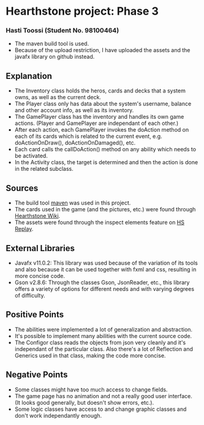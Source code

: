# Hearthstone project: Phase 3
### Hasti Toossi (Student No. 98100464)

- The maven build tool is used.
- Because of the upload restriction, I have uploaded the assets and the javafx library on github instead.

## Explanation 

- The Inventory class holds the heros, cards and decks that a system owns, as well as the current deck. 
- The Player class only has data about the system's username, balance and other account info, as well as its inventory.
- The GamePlayer class has the inventory and handles its own game actions. (Player and GamePlayer are independant of each other.)
- After each action, each GamePlayer invokes the doAction method on each of its cards which is related to the current event, e.g. doActionOnDraw(), doActionOnDamaged(), etc.
- Each card calls the callDoAction() method on any ability which needs to be activated.
- In the Activity class, the target is determined and then the action is done in the related subclass.

## Sources

- The build tool [maven](https://maven.apache.org) was used in this project.
- The cards used in the game (and the pictures, etc.) were found through [Hearthstone Wiki](https://hearthstone.gamepedia.com).
- The assets were found through the inspect elements feature on [HS Replay](https://HSReplay.net).


## External Libraries

- Javafx v11.0.2: This library was used because of the variation of its tools and also because it can be used together with fxml and css, resulting in more concise code.
- Gson v2.8.6: Through the classes Gson, JsonReader, etc., this library offers a variety of options for different needs and with varying degrees of difficulty.


## Positive Points

- The abilities were implemented a lot of generalization and abstraction.
- It's possible to implement many abilities with the current source code.
- The Configor class reads the objects from json very cleanly and it's independant of the particular class. Also there's a lot of Reflection and Generics used in that class, making the code more concise.

## Negative Points

- Some classes might have too much access to change fields. 
- The game page has no animation and not a really good user interface. (It looks good generally, but doesn't show errors, etc.).
- Some logic classes have access to and change graphic classes and don't work independantly enough.